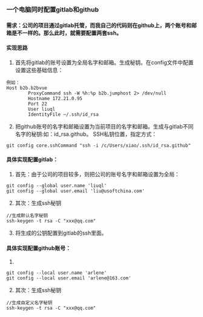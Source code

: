 ### 一个电脑同时配置gitlab和github
#### 需求：公司的项目通过gitlab托管，而我自己的代码则在github上，两个账号和邮箱是不一样的。那么此时，就需要配置两套ssh。
#### 实现思路
1. 首先将gitlab的账号设置为全局名字和邮箱。生成秘钥。在config文件中配置设置这些基础信息：
```
例如：
Host b2b.b2bvue
        ProxyCommand ssh -W %h:%p b2b.jumphost 2> /dev/null
        Hostname 172.21.0.95
        Port 22
        User liuql
        IdentityFile ~/.ssh/id_rsa

```
2. 把github账号的名字和邮箱设置为当前项目的名字和邮箱。生成与gitlab不同名字的秘钥:如：id_rsa.github。
SSH私钥位置，指定方式：
```
git config core.sshCommand "ssh -i /c/Users/xiao/.ssh/id_rsa.github"
```
#### 具体实现配置gitlab：
1. 首先：由于公司的项目较多，则把公司的账号名字和邮箱设置为全局：
```
git config --global user.name 'liuql'
git config --global user.email 'liu@usoftchina.com'
```
2. 其次：生成ssh秘钥
```
//生成默认名字秘钥
ssh-keygen -t rsa -C "xxx@qq.com"
```
3. 将生成的公钥配置到gitlab的ssh里面。
#### 具体实现配置github账号：
1. 
```
git config --local user.name 'arlene'
git config --local user.email 'arlene@163.com'

```
2. 其次：生成ssh秘钥
```
//生成自定义名字秘钥
ssh-keygen -t rsa -C "xxx@qq.com"
```